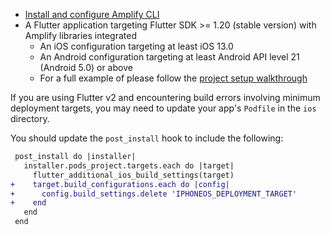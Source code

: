 * [Install and configure Amplify CLI](https://docs.amplify.aws/cli/start/install)
* A Flutter application targeting Flutter SDK >= 1.20 (stable version) with Amplify libraries integrated
    * An iOS configuration targeting at least iOS 13.0
    * An Android configuration targeting at least Android API level 21 (Android 5.0) or above
    * For a full example of please follow the [project setup walkthrough](~/lib/project-setup/create-application.md)

<amplify-callout warning>

If you are using Flutter v2 and encountering build errors involving minimum deployment targets, you may need to update your app's `Podfile` in the `ios` directory.

You should update the `post_install` hook to include the following:

</amplify-callout>

```diff
 post_install do |installer|
   installer.pods_project.targets.each do |target|
     flutter_additional_ios_build_settings(target)
+    target.build_configurations.each do |config|
+      config.build_settings.delete 'IPHONEOS_DEPLOYMENT_TARGET'
+    end
   end
 end
```
